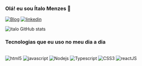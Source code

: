 ### Olá! eu sou Ítalo Menzes 👋

[![ Blog ](https://img.shields.io/website?label=italoDeveloper.com&style=for-the-badge&url=https://sujeitoprogramador.com/)](https://italoDeveloper.com)
[![ linkedin ](https://img.shields.io/badge/LinkedIn-0077B5?style=for-the-badge&logo=linkedin&logoColor=white)](encurtador.com.br/cvO37)

![italo GitHub stats](https://github-readme-stats.vercel.app/api?username=italo-Dev&show_icons=true&theme=dracula)

### Tecnologias que eu uso no meu dia a dia 

<div style="display: inline_block"><br/>

<img alt="html5" src="https://img.shields.io/badge/HTML5-E34F26?style=for-the-badge&logo=html5&logoColor=white"/>
<img alt="javascript" src="https://img.shields.io/badge/JavaScript-F7DF1E?style=for-the-badge&logo=javascript&logoColor=black"/>
<img alt="Nodejs" src="https://img.shields.io/badge/Node.js-43853D?style=for-the-badge&logo=node.js&logoColor=white"/>
<img alt="Typescript" src="https://img.shields.io/badge/TypeScript-007ACC?style=for-the-badge&logo=typescript&logoColor=white"/>
<img alt="CSS3" src="https://img.shields.io/badge/CSS3-1572B6?style=for-the-badge&logo=css3&logoColor=white"/>
<img alt="reactJS" src="https://img.shields.io/badge/React-20232A?style=for-the-badge&logo=react&logoColor=61DAFB"/>


</div>
